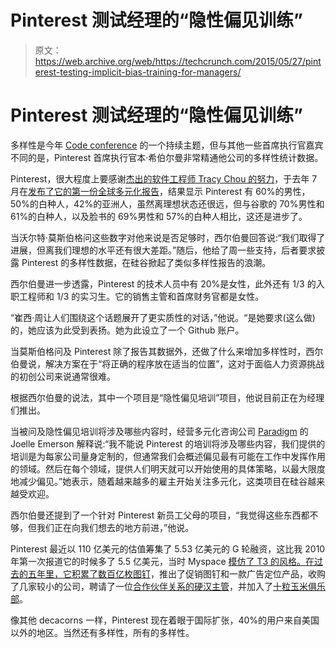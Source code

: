 # Pinterest 测试经理的“隐性偏见训练”

> 原文：<https://web.archive.org/web/https://techcrunch.com/2015/05/27/pinterest-testing-implicit-bias-training-for-managers/>

# Pinterest 测试经理的“隐性偏见训练”

多样性是今年 [Code conference](https://web.archive.org/web/20230326200005/http://recode.net/events/code-conference/) 的一个持续主题，但与其他一些首席执行官嘉宾不同的是，Pinterest 首席执行官本·希伯尔曼非常精通他公司的多样性统计数据。

Pinterest，很大程度上要感谢[杰出的软件工程师 Tracy Chou 的努力](https://web.archive.org/web/20230326200005/https://medium.com/@triketora/where-are-the-numbers-cb997a57252)，于去年 7 月在[发布了它的第一份全球多元化报告](https://web.archive.org/web/20230326200005/http://engineering.pinterest.com/post/92753543099/diversity-and-inclusion-at-pinterest)，结果显示 Pinterest 有 60%的男性，50%的白种人，42%的亚洲人，虽然离理想状态还很远，但与谷歌的 70%男性和 61%的白种人，以及脸书的 69%男性和 57%的白种人相比，这还是进步了。

当沃尔特·莫斯伯格问这些数字对他来说是否足够时，西尔伯曼回答说:“我们取得了进展，但离我们理想的水平还有很大差距。”随后，他给了周一些支持，后者要求披露 Pinterest 的多样性数据，在硅谷掀起了类似多样性报告的浪潮。

西尔伯曼进一步透露，Pinterest 的技术人员中有 20%是女性，此外还有 1/3 的入职工程师和 1/3 的实习生。它的销售主管和首席财务官都是女性。

“崔西·周让人们围绕这个话题展开了更实质性的对话，”他说。“是她要求(这么做)的，她应该为此受到表扬。她为此设立了一个 Github 账户。

当莫斯伯格问及 Pinterest 除了报告其数据外，还做了什么来增加多样性时，西尔伯曼说，解决方案在于“将正确的程序放在适当的位置”，这对于面临人力资源挑战的初创公司来说通常很难。

根据西尔伯曼的说法，其中一个项目是“隐性偏见培训”项目，他说目前正在为经理们推出。

当被问及隐性偏见培训将涉及哪些内容时，经营多元化咨询公司 [Paradigm](https://web.archive.org/web/20230326200005/http://www.paradigmiq.com/) 的 Joelle Emerson 解释说:“我不能说 Pinterest 的培训将涉及哪些内容，我们提供的培训是为每家公司量身定制的，但通常我们会概述偏见最有可能在工作中发挥作用的领域。然后在每个领域，提供人们明天就可以开始使用的具体策略，以最大限度地减少偏见。”她表示，随着越来越多的雇主开始关注多元化，这类项目在硅谷越来越受欢迎。

西尔伯曼还提到了一个针对 Pinterest 新员工父母的项目，“我觉得这些东西都不够，但我们正在向我们想去的地方前进，”他说。

Pinterest 最近以 110 亿美元的估值筹集了 5.53 亿美元的 G 轮融资，这比我 2010 年第一次报道它的时候多了 5.5 亿美元，当时 Myspace [模仿了 T3 的风格。在过去的五年里，它积累了](https://web.archive.org/web/20230326200005/https://techcrunch.com/2010/10/27/myspace-pinterest/)[数百亿枚图钉](https://web.archive.org/web/20230326200005/https://techcrunch.com/2014/04/24/pinterest-30b-pins/)，推出了促销图钉和一款广告定位产品，收购了几家较小的公司，聘请了一位[合作伙伴关系的硬汉主管](https://web.archive.org/web/20230326200005/http://allthingsd.com/20131106/pinterest-hires-san-francisco-chronicle-president-joanne-bradford-to-lead-advertiser-and-media-partnerships/)，并加入了[十粒玉米俱乐部](https://web.archive.org/web/20230326200005/http://www.wsj.com/article_email/pinterest-raises-367-million-at-11-billion-valuation-1426538379-lMyQjAxMTA1ODE4NjQxNzY2Wj)。

像其他 decacorns 一样，Pinterest 现在着眼于国际扩张，40%的用户来自美国以外的地区。当然还有多样性，所有的多样性。